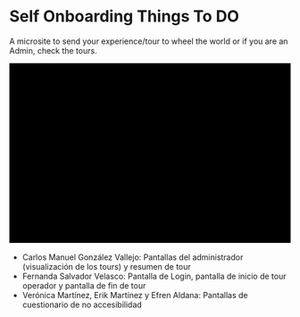# Self Onboarding Things To DO

A microsite to send your experience/tour to wheel the world or if you are an Admin, check the tours.

<p><img src = "https://github.com/Efren73/GoWheelTheWorld-Front/blob/Develop/WheelTheWorldGif.gif" /></p>


* Carlos Manuel González Vallejo: Pantallas del administrador (visualización de los tours) y resumen de tour
* Fernanda Salvador Velasco: Pantalla de Login, pantalla de inicio de tour operador y pantalla de fin de tour
* Verónica Martínez, Erik Martínez y Efren Aldana: Pantallas de cuestionario de no accesibilidad
